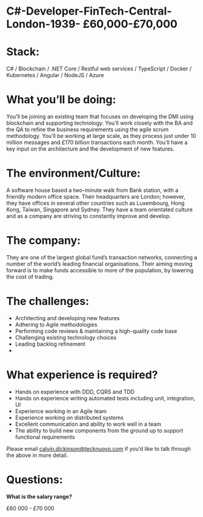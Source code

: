# C#-Developer-FinTech-Central-London-1939- £60,000-£70,000

# Stack: 

C# / Blockchain / .NET Core / Restful web services / TypeScript / Docker / Kubernetes / Angular / NodeJS / Azure

# What you’ll be doing: 

You’ll be joining an existing team that focuses on developing the DMI using blockchain and supporting technology. You’ll work closely with the BA and the QA to refine the business requirements using the agile scrum methodology. You’ll be working at large scale, as they process just under 10 million messages and £170 billion transactions each month. You’ll have a key input on the architecture and the development of new features. 

# The environment/Culture: 

A software house based a two-minute walk from Bank station, with a friendly modern office space. Their headquarters are London; however, they have offices in several other countries such as Luxembourg, Hong Kong, Taiwan, Singapore and Sydney. They have a team orientated culture and as a company are striving to constantly improve and develop.

# The company: 

They are one of the largest global fund’s transaction networks, connecting a number of the world’s leading financial organisations. Their aiming moving forward is to make funds accessible to more of the population, by lowering the cost of trading.

# The challenges: 

-	Architecting and developing new features
-	Adhering to Agile methodologies
-	Performing code reviews & maintaining a high-quality code base
-	Challenging existing technology choices
-	Leading backlog refinement 
-	
# What experience is required?

-	Hands on experience with DDD, CQRS and TDD
-	Hands on experience writing automated tests including unit, integration, UI
-	Experience working in an Agile team
-	Experience working on distributed systems
-	Excellent communication and ability to work well in a team
-	The ability to build new components from the ground up to support functional requirements 

Please email calvin.dickinson@tecknuovo.com if you’d like to talk through the above in more detail.

# Questions:
**What is the salary range?**

£60 000 - £70 000 
